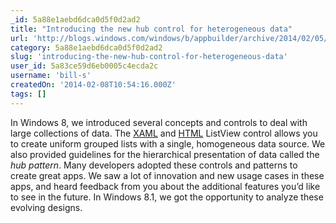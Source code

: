 ```yaml
---
_id: 5a88e1aebd6dca0d5f0d2ad2
title: "Introducing the new hub control for heterogeneous data"
url: 'http://blogs.windows.com/windows/b/appbuilder/archive/2014/02/05/introducing-the-new-hub-control-for-heterogeneous-data.aspx'
category: 5a88e1aebd6dca0d5f0d2ad2
slug: 'introducing-the-new-hub-control-for-heterogeneous-data'
user_id: 5a83ce59d6eb0005c4ecda2c
username: 'bill-s'
createdOn: '2014-02-08T10:54:16.000Z'
tags: []
---
```


In Windows 8, we introduced several concepts and controls to deal with large collections of data. The <a href="http://msdn.microsoft.com/library/windows/apps/windows.ui.xaml.controls.listview.aspx" target="_blank">XAML</a> and <a href="http://msdn.microsoft.com/en-us/library/windows/apps/br211837.aspx" target="_blank">HTML</a> ListView control allows you to create uniform grouped lists with a single, homogeneous data source. We also provided guidelines for the hierarchical presentation of data called the <i>hub pattern</i>. Many developers adopted these controls and patterns to create great apps. We saw a lot of innovation and new usage cases in these apps, and heard feedback from you about the additional features you’d like to see in the future. In Windows 8.1, we got the opportunity to analyze these evolving designs.
